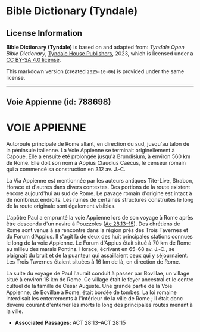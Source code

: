 # Bible Dictionary (Tyndale)

## License Information

**Bible Dictionary (Tyndale)** is based on and adapted from: _Tyndale Open Bible Dictionary_, [Tyndale House Publishers](https://tyndaleopenresources.com/), 2023, which is licensed under a [CC BY-SA 4.0 license](https://creativecommons.org/licenses/by-sa/4.0/legalcode.en).

This markdown version (created `2025-10-06`) is provided under the same license.



--------------------------------

## Voie Appienne (id: 788698)

VOIE APPIENNE
=============

Autoroute principale de Rome allant, en direction du sud, jusqu'au talon de la péninsule italienne. La Voie Appienne se terminait originellement à Capoue. Elle a ensuite été prolongée jusqu'à Brundisium, à environ 560 km de Rome. Elle doit son nom à Appius Claudius Caecus, le censeur romain qui a commencé sa construction en 312 av. J.‑C.

La Via Appienne est mentionnée par les auteurs antiques Tite\-Live, Strabon, Horace et d'autres dans divers contextes. Des portions de la route existent encore aujourd'hui au sud de Rome. Le pavage romain d'origine est intact à de nombreux endroits. Les ruines de certaines structures construites le long de la route originale sont également visibles.

L'apôtre Paul a emprunté la voie Appienne lors de son voyage à Rome après être descendu d'un navire à Pouzzoles ([Ac 28\.13–15](https://ref.ly/Acts28:13-Acts28:15)). Des chrétiens de Rome sont venus à sa rencontre dans la région près des Trois Tavernes et du Forum d'Appius. Il s'agit là de deux des huit principales stations connues le long de la voie Appienne. Le Forum d'Appius était situé à 70 km de Rome au milieu des marais Pontins. Horace, écrivant en 65–68 av. J.‑C., se plaignait du bruit et de la puanteur qui assaillaient ceux qui y séjournaient. Les Trois Tavernes étaient situées à 16 km de là, en direction de Rome.

La suite du voyage de Paul l'aurait conduit à passer par Bovillae, un village situé à environ 18 km de Rome. Ce village était le foyer ancestral et le centre cultuel de la famille de César Auguste. Une grande partie de la Voie Appienne, de Bovillae à Rome, était bordée de tombes. La loi romaine interdisait les enterrements à l'intérieur de la ville de Rome ; il était donc devenu courant d'enterrer les morts le long des principales routes menant à la ville.

* **Associated Passages:** ACT 28:13–ACT 28:15

